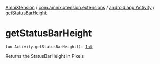 [AmniXtension](../../index.md) / [com.amnix.xtension.extensions](../index.md) / [android.app.Activity](index.md) / [getStatusBarHeight](./get-status-bar-height.md)

# getStatusBarHeight

`fun Activity.getStatusBarHeight(): `[`Int`](https://kotlinlang.org/api/latest/jvm/stdlib/kotlin/-int/index.html)

Returns the StatusBarHeight in Pixels

